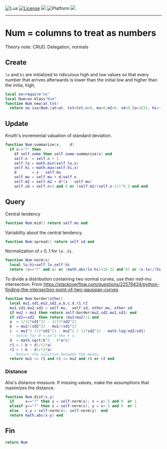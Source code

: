 
<img alt="Lua" src="https://img.shields.io/badge/lua-v5.4-blue">&nbsp;<a 
href="https://github.com/timm/keys/blob/master/LICENSE.md"><img
alt="License" src="https://img.shields.io/badge/license-unlicense-red"></a> <img
src="https://img.shields.io/badge/purpose-ai%20,%20se-blueviolet"> <img
alt="Platform" src="https://img.shields.io/badge/platform-osx%20,%20linux-lightgrey"> <a
href="https://github.com/timm/keys/actions"><img
src="https://github.com/timm/keys/actions/workflows/unit-test.yml/badge.svg"></a>

<hr>

# Num = columns to treat as numbers
Theory note: CRUD. Delegation, normals
## Create
`lo` and  `hi` are initialized to ridiculous high and  low values
so that  every number that arrives afterwards is lower than
the initial low and higher than the initia, high,

```lua
local oo=require"oo"
local Num=oo.klass"Num"
function Num.new(at,txt) 
  return oo.isa(Num,{at=at, txt=txt,n=0, mu=0,m2=0, sd=0,lo=1E32, hi=-1E32}) end
```
## Update
Knuth's incremental valuation  of  standard deviation.

```lua
function Num:summarize(x,    d)
  if x~="?" then
    if self.some then self.some:summarize(x) end
    self.n  = self.n + 1
    self.lo = math.min(self.lo,x)
    self.hi = math.max(self.hi,x) 
    d       = x - self.mu
    self.mu = self.mu + d/self.n
    self.m2 = self.m2 + d*(x - self.mu)
    self.sd = self.n<2 and 0 or (self.m2/(self.n-1))^0.5 end end
```
## Query
Central tendency

```lua
function Num:mid() return self.mu end
```
Variability about the central tendency.

```lua
function Num:spread() return self.sd end
```
Normalization of `x` 0..1 for `lo..hi`.

```lua
function Num:norm(x)
  local lo,hi=self.lo,self.hi
  return (x=="?" and x) or (math.abs(lo-hi)<1E-32 and 0) or (x-lo)/(hi-lo) end  
```
To divide a distribution containing two normal curves,
use their mid-mu intersection.
From https://stackoverflow.com/questions/22579434/python-finding-the-intersection-point-of-two-gaussian-curves

```lua
function Num:border(other)
  local mu1,sd1,mu2,sd2,a,b,c,d,r1,r2
  mu1,sd1,mu2,sd2 = self.mu,  self.sd, other.mu, other.sd
  if mu2 < mu1 then return self:border(mu2,sd2,mu1,sd1) end
  if sd1==sd2  then return (mu1+mu2)/2 end
  a  = 1/(2*sd1^2) - 1/(2*sd2^2)
  b  = mu2/(sd2^2) - mu1/(sd1^2)
  c  = mu1^2 /(2*sd1^2) - mu2^2 / (2*sd2^2) - math.log(sd2/sd1)
  -- Solve for 0 = ax^2 +bx + c. 
  d  = math.sqrt(b^2 - 4*a*c)
  r1 = (-b + d)/(2*a)
  r2 = (-b - d)/(2*a)
  -- Return the solution between the means.
  return mu1 <= r1 and r1 <= mu2 and r1 or r2 end
```
### Distance
Aha's distance measure. If missing values, make the assumptions
that maximizes the distance.

```lua
function Num:dist(x,y)
  if     x=="?" then y = self:norm(x); x = y>.5 and 0  or 1
  elseif y=="?" then x = self:norm(x); y = x>.5 and 0  or 1
  else   x,y = self:norm(x), self:norm(y)  end
  return math.abs(x-y) end
```
## Fin

```lua
return Num
```
